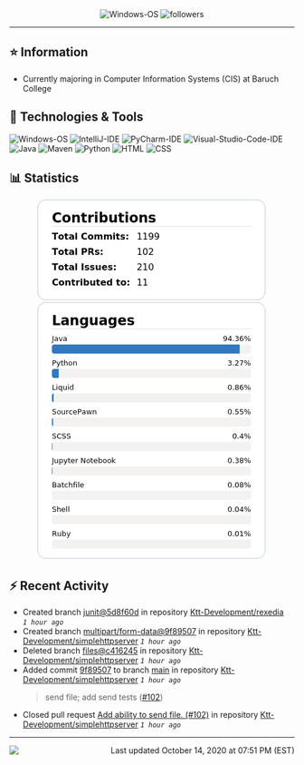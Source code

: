 <div align="center">
    <img 
        src="https://img.shields.io/badge/OS-Windows-informational?style=for-the-badge&color=3278be"
        alt="Windows-OS">
    <img 
        src="https://img.shields.io/github/followers/katsute?color=3278be&style=for-the-badge"
        alt="followers">
</div>

<hr>

## ⭐ Information

 - Currently majoring in Computer Information Systems (CIS) at Baruch College

## 🔧 Technologies & Tools

<img 
    src="https://img.shields.io/badge/OS-Windows-informational?style=flat-square&color=3278be"
    alt="Windows-OS">
<img 
    src="https://img.shields.io/badge/Editor-IntelliJ_IDEA-informational?style=flat-square&logo=intellij-idea&logoColor=white&color=3278be"
    alt="IntelliJ-IDE">
<img 
    src="https://img.shields.io/badge/Editor-PyCharm-informational?style=flat-square&logo=pycharm&logoColor=white&color=3278be"
    alt="PyCharm-IDE">
<img 
    src="https://img.shields.io/badge/Editor-Visual_Studio_Code-informational?style=flat-square&logo=Visual-Studio-Code&logoColor=white&color=3278be"
    alt="Visual-Studio-Code-IDE">
<img 
    src="https://img.shields.io/badge/Code-Java-informational?style=flat-square&logo=java&logoColor=white&color=3278be"
    alt="Java">
<img 
    src="https://img.shields.io/badge/Tools-Maven-informational?style=flat-square&logo=apache-maven&logoColor=white&color=3278be"
    alt="Maven">
<img 
    src="https://img.shields.io/badge/Code-Python-informational?style=flat-square&logo=python&logoColor=white&color=3278be"
    alt="Python">
<img 
    src="https://img.shields.io/badge/Code-HTML-informational?style=flat-square&logo=html5&logoColor=white&color=3278be"
    alt="HTML">
<img 
    src="https://img.shields.io/badge/Code-CSS-informational?style=flat-square&logo=css-wizardry&logoColor=white&color=3278be"
    alt="CSS">

## 📊 Statistics
<div align="center">
    <a href="https://github.com/Katsute/">
        <img src="https://github.com/Katsute/Katsute/blob/main/contributions.png">
    </a>
    <a href="https://github.com/Katsute/">
        <img src="https://github.com/Katsute/Katsute/blob/main/languages.png">
    </a>
</div>

## ⚡ Recent Activity

 - Created branch [junit@5d8f60d](https://github.com/Ktt-Development/rexedia/tree/junit@5d8f60d) in repository [Ktt-Development/rexedia](https://github.com/Ktt-Development/rexedia) *`1 hour ago`*
 - Created branch [multipart/form-data@9f89507](https://github.com/Ktt-Development/simplehttpserver/tree/multipart/form-data@9f89507) in repository [Ktt-Development/simplehttpserver](https://github.com/Ktt-Development/simplehttpserver) *`1 hour ago`*
 - Deleted branch [files@c416245](https://github.com/Ktt-Development/simplehttpserver/tree/files@c416245) in repository [Ktt-Development/simplehttpserver](https://github.com/Ktt-Development/simplehttpserver) *`1 hour ago`*
 - Added commit [9f89507](https://github.com/Ktt-Development/simplehttpserver/commit/9f89507b45f1ac0b42a6483b217d9629f55b16a7) to branch [main](https://github.com/Ktt-Development/simplehttpserver/tree/main) in repository [Ktt-Development/simplehttpserver](https://github.com/Ktt-Development/simplehttpserver)  *`1 hour ago`*
   > send file; add send tests ([#102](https://github.com/Ktt-Development/simplehttpserver/issues/102))
 - Closed pull request [Add ability to send file. (#102)](https://github.com/Ktt-Development/simplehttpserver/pull/102) in repository [Ktt-Development/simplehttpserver](https://github.com/Ktt-Development/simplehttpserver)  *`1 hour ago`*

---
<img align="left" src="https://github.com/Katsute/Katsute/workflows/Update%20README.md/badge.svg"><p align="right">Last updated October 14, 2020 at 07:51 PM (EST)</p>
